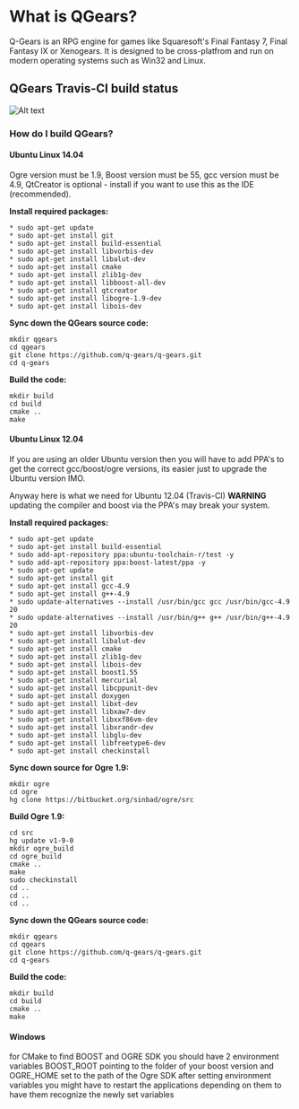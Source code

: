 # What is QGears?


Q-Gears is an RPG engine for games like Squaresoft's Final Fantasy 7, Final Fantasy IX or Xenogears. It is designed to be cross-platfrom and run on modern operating systems such as Win32 and Linux.

## QGears Travis-CI build status

![Alt text](https://travis-ci.org/q-gears/q-gears.svg?branch=master)

### How do I build QGears?


#### Ubuntu Linux 14.04

Ogre version must be 1.9, Boost version must be 55, gcc version must be 4.9, QtCreator is optional - install if you want to use this as the IDE (recommended).

**Install required packages:**
```
* sudo apt-get update
* sudo apt-get install git
* sudo apt-get install build-essential
* sudo apt-get install libvorbis-dev
* sudo apt-get install libalut-dev
* sudo apt-get install cmake
* sudo apt-get install zlib1g-dev
* sudo apt-get install libboost-all-dev
* sudo apt-get install qtcreator
* sudo apt-get install libogre-1.9-dev
* sudo apt-get install libois-dev
```

**Sync down the QGears source code:**
```
mkdir qgears
cd qgears
git clone https://github.com/q-gears/q-gears.git
cd q-gears
```

**Build the code:**
```
mkdir build
cd build
cmake ..
make
```

#### Ubuntu Linux 12.04

If you are using an older Ubuntu version then you will have to add PPA's to get the correct gcc/boost/ogre versions, its easier just to upgrade the Ubuntu version IMO.

Anyway here is what we need for Ubuntu 12.04 (Travis-CI) **WARNING** updating the compiler and boost via the PPA's may break your system.

**Install required packages:**
```
* sudo apt-get update
* sudo apt-get install build-essential
* sudo add-apt-repository ppa:ubuntu-toolchain-r/test -y
* sudo add-apt-repository ppa:boost-latest/ppa -y
* sudo apt-get update
* sudo apt-get install git
* sudo apt-get install gcc-4.9
* sudo apt-get install g++-4.9
* sudo update-alternatives --install /usr/bin/gcc gcc /usr/bin/gcc-4.9 20
* sudo update-alternatives --install /usr/bin/g++ g++ /usr/bin/g++-4.9 20
* sudo apt-get install libvorbis-dev
* sudo apt-get install libalut-dev
* sudo apt-get install cmake
* sudo apt-get install zlib1g-dev
* sudo apt-get install libois-dev
* sudo apt-get install boost1.55
* sudo apt-get install mercurial
* sudo apt-get install libcppunit-dev
* sudo apt-get install doxygen
* sudo apt-get install libxt-dev
* sudo apt-get install libxaw7-dev
* sudo apt-get install libxxf86vm-dev
* sudo apt-get install libxrandr-dev
* sudo apt-get install libglu-dev
* sudo apt-get install libfreetype6-dev 
* sudo apt-get install checkinstall
```

**Sync down source for Ogre 1.9:**

```
mkdir ogre
cd ogre
hg clone https://bitbucket.org/sinbad/ogre/src
```

**Build Ogre 1.9:**

```
cd src
hg update v1-9-0
mkdir ogre_build
cd ogre_build
cmake ..
make
sudo checkinstall
cd ..
cd ..
cd ..
```

**Sync down the QGears source code:**
```
mkdir qgears
cd qgears
git clone https://github.com/q-gears/q-gears.git
cd q-gears
```

**Build the code:**
```
mkdir build
cd build
cmake ..
make
```

#### Windows

for CMake to find BOOST and OGRE SDK you should have 2 environment variables
BOOST_ROOT pointing to the folder of your boost version
and
OGRE_HOME set to the path of the Ogre SDK
after setting environment variables you might have to restart the applications depending on them
to have them recognize the newly set variables
